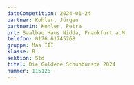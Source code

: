 ```yaml
---
dateCompetition: 2024-01-24
partner: Kohler, Jürgen
partnerin: Kohler, Petra
ort: Saalbau Haus Nidda, Frankfurt a.M.
telefon: 0176 61745268
gruppe: Mas III
klasse: B
sektion: Std
titel: Die Goldene Schuhbürste 2024
nummer: 115126
---
```

